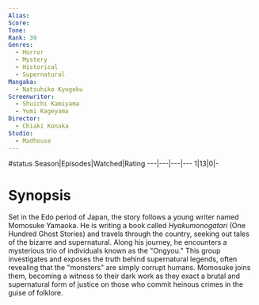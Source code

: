```yaml
---
Alias:
Score:
Tone: 
Rank: 39
Genres:
  - Horror
  - Mystery
  - Historical
  - Supernatural
Mangaka:
  - Natsuhiko Kyogoku
Screenwriter:
  - Shuichi Kamiyama
  - Yumi Kageyama
Director:
  - Chiaki Konaka
Studio:
  - Madhouse
---
```

#status
Season|Episodes|Watched|Rating
---|---|---|---
1|13|0|-

# Synopsis
Set in the Edo period of Japan, the story follows a young writer named Momosuke Yamaoka. He is writing a book called _Hyakumonogatari_ (One Hundred Ghost Stories) and travels through the country, seeking out tales of the bizarre and supernatural. Along his journey, he encounters a mysterious trio of individuals known as the "Ongyou." This group investigates and exposes the truth behind supernatural legends, often revealing that the "monsters" are simply corrupt humans. Momosuke joins them, becoming a witness to their dark work as they exact a brutal and supernatural form of justice on those who commit heinous crimes in the guise of folklore.